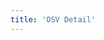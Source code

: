 ```yaml
---
title: 'OSV Detail'
---
```


<script setup lang="ts">
  import TheOsvDetail from "@/views/security/osv/TheOsvDetail.vue";
</script>

<TheOsvDetail />
